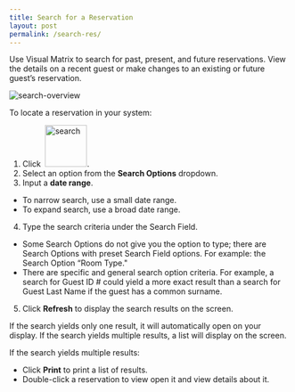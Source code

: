 ```yaml
---
title: Search for a Reservation
layout: post
permalink: /search-res/
---
```


Use Visual Matrix to search for past, present, and future reservations. View the details on
a recent guest or make changes to an existing or future guest’s reservation.

<img src="/portfolio/images/update-this.jpg" alt="search-overview">

To locate a reservation in your system:
1. Click &nbsp;<img src="/portfolio/images/Search-for-a-Reservation.jpg" width="75" alt="search">.
2. Select an option from the **Search Options** dropdown.
3. Input a **date range**.
- To narrow search, use a small date range.
- To expand search, use a broad date range.
4. Type the search criteria under the Search Field.
- Some Search Options do not give you the option to type; there are Search Options
with preset Search Field options. For example: the Search Option “Room Type."
- There are specific and general search option criteria. For example, a search for Guest
ID # could yield a more exact result than a search for Guest Last Name if the guest
has a common surname.
5. Click **Refresh** to display the search results on the screen.

If the search yields only one result, it will automatically open on your display. If the
search yields multiple results, a list will display on the screen.

If the search yields multiple results:
- Click **Print** to print a list of results.
- Double-click a reservation to view open it and view details about it.
